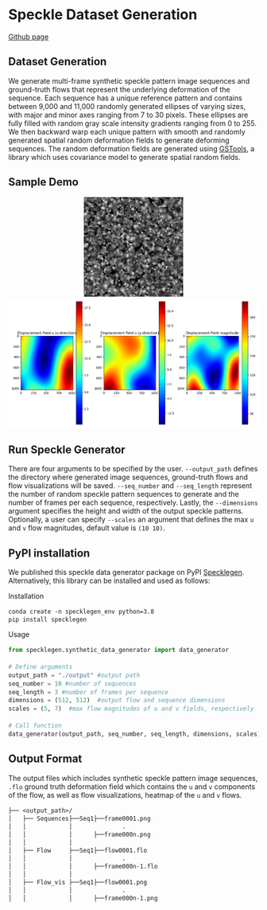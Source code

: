 ﻿# Speckle Dataset Generation
[Github page](https://github.com/Computational-Ocularscience/ElastoNet)<br/>

## Dataset Generation

We generate multi-frame synthetic speckle pattern image sequences and ground-truth flows that represent the underlying deformation of the sequence. Each sequence has a unique reference pattern and contains between 9,000 and 11,000 randomly generated ellipses of varying sizes, with major and minor axes ranging from 7 to 30 pixels. These ellipses are fully filled with random gray scale intensity gradients ranging from 0 to 255. 
We then backward warp each unique pattern with smooth and randomly generated spatial random deformation fields to generate deforming sequences. The random deformation fields are generated using [GSTools](https://gmd.copernicus.org/articles/15/3161/2022/), a library which uses
covariance model to generate spatial random fields. 

## Sample Demo

<p align="center">
   <img src="specklegen/sample/frame001.png" width="200" height="200" alt="Demo Image">
   <img src="specklegen/sample/flow001.png" width="520" height="260" alt="Demo Image">
</p>

## Run Speckle Generator

There are four arguments to be specified by the user. `--output_path` defines the directory where generated image sequences, ground-truth flows and flow visualizations will be saved.  `--seq_number` and `--seq_length` represent the number of random speckle pattern sequences to generate and the number of frames per each sequence, respectively.
Lastly, the `--dimensions` argument specifies the height and width of the output speckle patterns. Optionally, a user can specify `--scales` an argument that defines the max `u` and `v` flow magnitudes, default value is `(10 10)`.


## PyPI installation
We published this speckle data generator package on PyPI [Specklegen](https://pypi.org/project/specklegen/0.1.0/). Alternatively, this library can be installed and used as follows:

Installation
```
conda create -n specklegen_env python=3.8
pip install specklegen
```
Usage

```python
from specklegen.synthetic_data_generator import data_generator

# Define arguments
output_path = "./output" #output path
seq_number = 10 #number of sequences 
seq_length = 3 #number of frames per sequence
dimensions = (512, 512)  #output flow and sequence dimensions 
scales = (5, 7)  #max flow magnitudes of u and v fields, respectively

# Call function
data_generator(output_path, seq_number, seq_length, dimensions, scales)
```

## Output Format
The output files which includes synthetic speckle pattern image sequences, `.flo` ground truth deformation field which contains the `u` and `v` components of the flow, as well as flow visualizations, heatmap of the `u` and `v` flows.

```
├── <output_path>/
│   ├── Sequences├──Seq1├──frame0001.png
│   │            │              .
│   │            │      ├──frame000n.png     
│   │            │ 
│   ├── Flow     ├──Seq1├──flow0001.flo
│   │            │              .
│   │            │      ├──frame000n-1.flo
│   │            │     
│   ├── Flow_vis ├──Seq1├──flow0001.png
│   │            │              .
│   │            │      ├──frame000n-1.png
```
